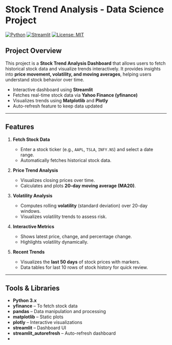 # Stock Trend Analysis - Data Science Project

[![Python](https://img.shields.io/badge/python-3.9-blue.svg)](https://www.python.org/)
[![Streamlit](https://img.shields.io/badge/streamlit-1.30-orange)](https://streamlit.io/)
[![License: MIT](https://img.shields.io/badge/License-MIT-yellow.svg)](LICENSE)

## Project Overview
This project is a **Stock Trend Analysis Dashboard** that allows users to fetch historical stock data and visualize trends interactively. It provides insights into **price movement, volatility, and moving averages**, helping users understand stock behavior over time.

- Interactive dashboard using **Streamlit**
- Fetches real-time stock data via **Yahoo Finance (yfinance)**
- Visualizes trends using **Matplotlib** and **Plotly**
- Auto-refresh feature to keep data updated

---

## Features

1. **Fetch Stock Data**
   - Enter a stock ticker (e.g., `AAPL`, `TSLA`, `INFY.NS`) and select a date range.
   - Automatically fetches historical stock data.

2. **Price Trend Analysis**
   - Visualizes closing prices over time.
   - Calculates and plots **20-day moving average (MA20)**.

3. **Volatility Analysis**
   - Computes rolling **volatility** (standard deviation) over 20-day windows.
   - Visualizes volatility trends to assess risk.

4. **Interactive Metrics**
   - Shows latest price, change, and percentage change.
   - Highlights volatility dynamically.

5. **Recent Trends**
   - Visualizes the **last 50 days** of stock prices with markers.
   - Data tables for last 10 rows of stock history for quick review.

---

## Tools & Libraries

- **Python 3.x**  
- **yfinance** – To fetch stock data  
- **pandas** – Data manipulation and processing  
- **matplotlib** – Static plots  
- **plotly** – Interactive visualizations  
- **streamlit** – Dashboard UI  
- **streamlit_autorefresh** – Auto-refresh dashboard
- 
